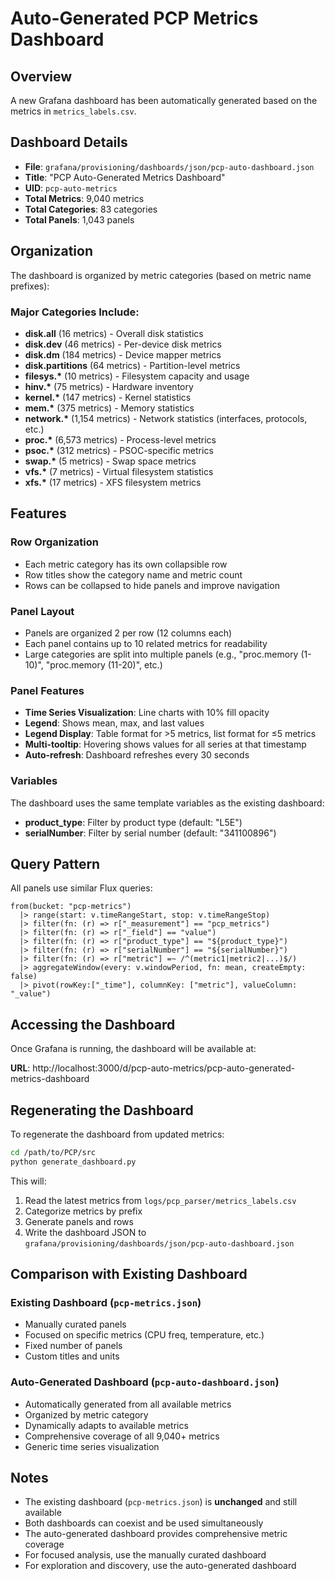 # Auto-Generated PCP Metrics Dashboard

## Overview

A new Grafana dashboard has been automatically generated based on the metrics in `metrics_labels.csv`.

## Dashboard Details

- **File**: `grafana/provisioning/dashboards/json/pcp-auto-dashboard.json`
- **Title**: "PCP Auto-Generated Metrics Dashboard"
- **UID**: `pcp-auto-metrics`
- **Total Metrics**: 9,040 metrics
- **Total Categories**: 83 categories
- **Total Panels**: 1,043 panels

## Organization

The dashboard is organized by metric categories (based on metric name prefixes):

### Major Categories Include:

- **disk.all** (16 metrics) - Overall disk statistics
- **disk.dev** (46 metrics) - Per-device disk metrics
- **disk.dm** (184 metrics) - Device mapper metrics
- **disk.partitions** (64 metrics) - Partition-level metrics
- **filesys.\*** (10 metrics) - Filesystem capacity and usage
- **hinv.\*** (75 metrics) - Hardware inventory
- **kernel.\*** (147 metrics) - Kernel statistics
- **mem.\*** (375 metrics) - Memory statistics
- **network.\*** (1,154 metrics) - Network statistics (interfaces, protocols, etc.)
- **proc.\*** (6,573 metrics) - Process-level metrics
- **psoc.\*** (312 metrics) - PSOC-specific metrics
- **swap.\*** (5 metrics) - Swap space metrics
- **vfs.\*** (7 metrics) - Virtual filesystem statistics
- **xfs.\*** (17 metrics) - XFS filesystem metrics

## Features

### Row Organization
- Each metric category has its own collapsible row
- Row titles show the category name and metric count
- Rows can be collapsed to hide panels and improve navigation

### Panel Layout
- Panels are organized 2 per row (12 columns each)
- Each panel contains up to 10 related metrics for readability
- Large categories are split into multiple panels (e.g., "proc.memory (1-10)", "proc.memory (11-20)", etc.)

### Panel Features
- **Time Series Visualization**: Line charts with 10% fill opacity
- **Legend**: Shows mean, max, and last values
- **Legend Display**: Table format for >5 metrics, list format for ≤5 metrics
- **Multi-tooltip**: Hovering shows values for all series at that timestamp
- **Auto-refresh**: Dashboard refreshes every 30 seconds

### Variables
The dashboard uses the same template variables as the existing dashboard:

- **product_type**: Filter by product type (default: "L5E")
- **serialNumber**: Filter by serial number (default: "341100896")

## Query Pattern

All panels use similar Flux queries:

```flux
from(bucket: "pcp-metrics")
  |> range(start: v.timeRangeStart, stop: v.timeRangeStop)
  |> filter(fn: (r) => r["_measurement"] == "pcp_metrics")
  |> filter(fn: (r) => r["_field"] == "value")
  |> filter(fn: (r) => r["product_type"] == "${product_type}")
  |> filter(fn: (r) => r["serialNumber"] == "${serialNumber}")
  |> filter(fn: (r) => r["metric"] =~ /^(metric1|metric2|...)$/)
  |> aggregateWindow(every: v.windowPeriod, fn: mean, createEmpty: false)
  |> pivot(rowKey:["_time"], columnKey: ["metric"], valueColumn: "_value")
```

## Accessing the Dashboard

Once Grafana is running, the dashboard will be available at:

**URL**: http://localhost:3000/d/pcp-auto-metrics/pcp-auto-generated-metrics-dashboard

## Regenerating the Dashboard

To regenerate the dashboard from updated metrics:

```bash
cd /path/to/PCP/src
python generate_dashboard.py
```

This will:
1. Read the latest metrics from `logs/pcp_parser/metrics_labels.csv`
2. Categorize metrics by prefix
3. Generate panels and rows
4. Write the dashboard JSON to `grafana/provisioning/dashboards/json/pcp-auto-dashboard.json`

## Comparison with Existing Dashboard

### Existing Dashboard (`pcp-metrics.json`)
- Manually curated panels
- Focused on specific metrics (CPU freq, temperature, etc.)
- Fixed number of panels
- Custom titles and units

### Auto-Generated Dashboard (`pcp-auto-dashboard.json`)
- Automatically generated from all available metrics
- Organized by metric category
- Dynamically adapts to available metrics
- Comprehensive coverage of all 9,040+ metrics
- Generic time series visualization

## Notes

- The existing dashboard (`pcp-metrics.json`) is **unchanged** and still available
- Both dashboards can coexist and be used simultaneously
- The auto-generated dashboard provides comprehensive metric coverage
- For focused analysis, use the manually curated dashboard
- For exploration and discovery, use the auto-generated dashboard
